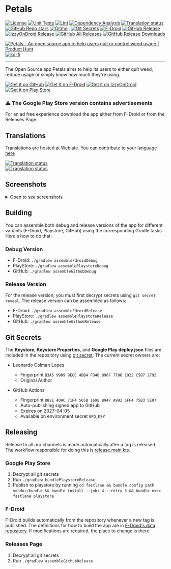 # Petals

[![License](https://img.shields.io/github/license/LeoColman/Petals)](https://github.com/LeoColman/Petals/blob/main/LICENSE)
[![Unit Tests](https://github.com/LeoColman/Petals/actions/workflows/unit-tests.yaml/badge.svg)](https://github.com/LeoColman/Petals/actions/workflows/unit-tests.yaml)
[![Lint](https://github.com/LeoColman/Petals/actions/workflows/lint.yaml/badge.svg)](https://github.com/LeoColman/Petals/actions/workflows/lint.yaml)
[![Dependency Analysis](https://github.com/LeoColman/Petals/actions/workflows/dependency-license-analysis.yaml/badge.svg)](https://github.com/LeoColman/Petals/actions/workflows/dependency-analysis.yaml)
<a href="https://hosted.weblate.org/engage/petals-app/">
<img src="https://hosted.weblate.org/widgets/petals-app/-/svg-badge.svg" alt="Translation status" />
</a>
[![GitHub Repo stars](https://img.shields.io/github/stars/LeoColman/Petals?style=plastic)](https://star-history.com/#LeoColman/Petals&Date)
[![Gitmoji](https://img.shields.io/badge/gitmoji-%20😜%20😍-FFDD67.svg?style=plastic)](https://gitmoji.dev/)
[![Git Secrets](https://img.shields.io/badge/git%20secrets-enabled-green)](https://github.com/sobolevn/git-secret)
[![F-Droid](https://img.shields.io/f-droid/v/br.com.colman.petals)](https://f-droid.org/packages/br.com.colman.petals/)
[![GitHub Release](https://img.shields.io/github/v/release/LeoColman/Petals?label=github)](https://github.com/LeoColman/Petals/releases)
[![IzzyOnDroid Release](https://img.shields.io/endpoint?url=https://apt.izzysoft.de/fdroid/api/v1/shield/br.com.colman.petals)](https://apt.izzysoft.de/fdroid/index/apk/br.com.colman.petals)
[![GitHub All Releases](https://img.shields.io/github/downloads/LeoColman/Petals/total?label=Downloads%20All%20Time%20(GitHub))](https://github.com/LeoColman/Petals/releases)
[![GitHub Release Downloads](https://img.shields.io/github/downloads/LeoColman/Petals/latest/total?label=Downloads%20Latest%20Release%20(GitHub))](https://github.com/LeoColman/Petals/releases/latest)

<a href="https://www.producthunt.com/posts/petals?utm_source=badge-featured&utm_medium=badge&utm_souce=badge-petals" target="_blank"><img src="https://api.producthunt.com/widgets/embed-image/v1/featured.svg?post_id=356573&theme=light" alt="Petals - An&#0032;open&#0032;source&#0032;app&#0032;to&#0032;help&#0032;users&#0032;quit&#0032;or&#0032;control&#0032;weed&#0032;usage | Product Hunt" style="width: 250px; height: 54px;" width="250" height="54" /></a>
[![ko-fi](https://ko-fi.com/img/githubbutton_sm.svg)](https://ko-fi.com/K3K62Y2GB)

------
The Open Source app Petals aims to help its users to either quit weed, reduce usage or simply know how much they're
using.

[<img src="https://user-images.githubusercontent.com/1577251/236347752-5c312036-27d1-4515-ab86-dc2aa9a09e66.png"
alt="Get it on GitHub"
height="80">](https://github.com/LeoColman/Petals/releases)
[<img src="https://fdroid.gitlab.io/artwork/badge/get-it-on.png"
alt="Get it on F-Droid"
height="80">](https://f-droid.org/packages/br.com.colman.petals/)
[<img src="https://gitlab.com/IzzyOnDroid/repo/-/raw/master/assets/IzzyOnDroid.png" alt="Get it on IzzyOnDroid" height="80">](https://apt.izzysoft.de/fdroid/index/apk/br.com.colman.petals)
[<img src="https://play.google.com/intl/en_us/badges/static/images/badges/en_badge_web_generic.png"
alt="Get it on Play Store"
height="80">](https://play.google.com/store/apps/details?id=br.com.colman.petals)

### ⚠️ The Google Play Store version contains advertisements

For an ad free experience download the app either from F-Droid or from the Releases Page.

## Translations

Translations are hosted at Weblate. You can contribute to your
language [here](https://hosted.weblate.org/engage/petals-app)

<a href="https://hosted.weblate.org/engage/petals-app/">
<img src="https://hosted.weblate.org/widgets/petals-app/-/287x66-grey.png" alt="Translation status" />
</a>

<br>

<a href="https://hosted.weblate.org/engage/petals-app/">
<img src="https://hosted.weblate.org/widgets/petals-app/-/multi-red.svg" alt="Translation status" />
</a>

## Screenshots

<details>
<summary>Open to see screenshots</summary>

![](fastlane/metadata/android/en-US/images/phoneScreenshots/1.png)
![](fastlane/metadata/android/en-US/images/phoneScreenshots/2.png)
![](fastlane/metadata/android/en-US/images/phoneScreenshots/3.png)

[More Screenshots](fastlane/metadata/android/en-US/images/phoneScreenshots/)
</details>

## Building

You can assemble both debug and release versions of the app for different variants (F-Droid, Playstore, GitHub) using
the corresponding Gradle tasks. Here's how to do that:

### Debug Version

- F-Droid: `./gradlew assembleFdroidDebug`
- PlayStore: `./gradlew assemblePlaystoreDebug`
- GitHub: `./gradlew assembleGithubDebug`

### Release Version

For the release version, you must first decrypt secrets using `git secret reveal`. The release version can be assembled
as follows:

- F-Droid: `./gradlew assembleFdroidRelease`
- PlayStore: `./gradlew assemblePlaystoreRelease`
- GitHub: `./gradlew assembleGithubRelease`

## Git Secrets

The **Keystore**, **Keystore Properties**, and **Google Play deploy json** files are included in the repository using
[git secret](https://sobolevn.me/git-secret/). The current secret owners are:

- Leonardo Colman Lopes
    - Fingerprint `B3A5 9909 9ECC 4DB4 FD40 896F 7706 1922 C587 2792`
    - Original Author

- GitHub Actions
    - Fingerprint `882E 409C 71F4 565B 1698 B947 A992 5FF4 75B3 5E07`
    - Auto-publishing signed app to GitHub
    - Expires on 2027-04-05
    - Available on environment secret `GPG_KEY`

## Releasing

Release to all our channels is made automatically after a tag is released. The workflow responsible for doing this
is [release.main.kts](.github/workflows/release.main.kts).

### Google Play Store

1. Decrypt all git secrets
2. Run `./gradlew bundlePlaystoreRelease`
3. Publish to playstore by running
   `cd fastlane && bundle config path vendor/bundle && bundle install --jobs 4 --retry 3 && bundle exec fastlane playstore`

### F-Droid

F-Droid builds automatically from the repository whenever a new tag is published. The definitions for how to build the
app are
in [F-Droid's data repository](https://gitlab.com/fdroid/fdroiddata/-/blob/master/metadata/br.com.colman.petals.yml). If
modifications are required, the place to change is there.

### Releases Page

1. Decrypt all git secrets
2. Run `./gradlew assembleGithubRelease`
